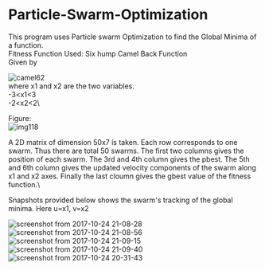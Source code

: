 # Particle-Swarm-Optimization
This program uses Particle swarm Optimization to find the Global Minima of a function.\
Fitness Function Used: Six hump Camel Back Function\
Given by

![camel62](https://user-images.githubusercontent.com/15217992/31983530-3fb56da2-b97b-11e7-873b-1a2496240275.png)\
where x1 and x2 are the two variables.\
-3<x1<3\
-2<x2<2\

Figure:\
![img118](https://user-images.githubusercontent.com/15217992/32533812-8d64b8e8-c478-11e7-959e-8a8b5223ef4a.png)

A 2D matrix of dimension 50x7 is taken. Each row corresponds to one swarm. Thus there are total 50 swarms. The first two columns gives the position of each swarm. The 3rd and 4th column gives the pbest. The 5th and 6th column gives the updated velocity components of the swarm along x1 and x2 axes. Finally the last cloumn gives the gbest value of the fitness function.\

Snapshots provided below shows the swarm's tracking of the global minima. Here u=x1, v=x2

![screenshot from 2017-10-24 21-08-28](https://user-images.githubusercontent.com/15217992/31983928-168a365e-b97d-11e7-81fb-ed12acf21916.png)
![screenshot from 2017-10-24 21-08-56](https://user-images.githubusercontent.com/15217992/31983931-1792b4ae-b97d-11e7-951d-7e3dc3fb682a.png)
![screenshot from 2017-10-24 21-09-15](https://user-images.githubusercontent.com/15217992/31983932-180707d2-b97d-11e7-9346-02a4ff2a776a.png)
![screenshot from 2017-10-24 21-09-40](https://user-images.githubusercontent.com/15217992/31983937-19615a9c-b97d-11e7-8bdf-7522317804dc.png)
![screenshot from 2017-10-24 20-31-43](https://user-images.githubusercontent.com/15217992/31983927-15c2ee32-b97d-11e7-9605-cd84fc5cc660.png)
